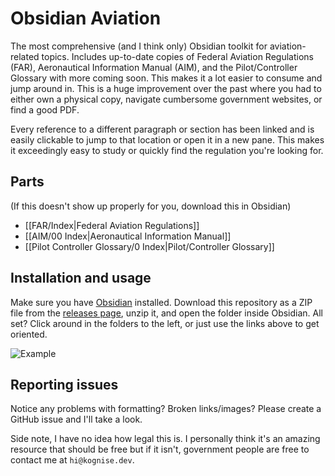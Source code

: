 # Obsidian Aviation

The most comprehensive (and I think only) Obsidian toolkit for aviation-related topics. Includes up-to-date copies of Federal Aviation Regulations (FAR), Aeronautical Information Manual (AIM), and the Pilot/Controller Glossary with more coming soon. This makes it a lot easier to consume and jump around in. This is a huge improvement over the past where you had to either own a physical copy, navigate cumbersome government websites, or find a good PDF.

Every reference to a different paragraph or section has been linked and is easily clickable to jump to that location or open it in a new pane. This makes it exceedingly easy to study or quickly find the regulation you're looking for. 

## Parts

(If this doesn't show up properly for you, download this in Obsidian)

- [[FAR/Index|Federal Aviation Regulations]]
- [[AIM/00 Index|Aeronautical Information Manual]]
- [[Pilot Controller Glossary/0 Index|Pilot/Controller Glossary]]

## Installation and usage

Make sure you have [Obsidian](https://obsidian.md/) installed. Download this repository as a ZIP file from the [releases page](https://github.com/kognise/far-aim/releases/latest), unzip it, and open the folder inside Obsidian. All set? Click around in the folders to the left, or just use the links above to get oriented.

![Example](https://doggo.ninja/OZFOZq.png)

## Reporting issues

Notice any problems with formatting? Broken links/images? Please create a GitHub issue and I'll take a look.

Side note, I have no idea how legal this is. I personally think it's an amazing resource that should be free but if it isn't, government people are free to contact me at `hi@kognise.dev`.
